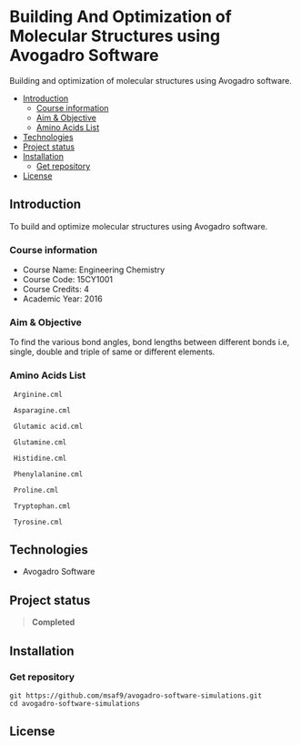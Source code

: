 <h1> Building And Optimization of Molecular Structures using Avogadro Software </h1>

Building and optimization of molecular structures using Avogadro software.

- [Introduction](#introduction)
  - [Course information](#course-information)
  - [Aim \& Objective](#aim--objective)
  - [Amino Acids List](#amino-acids-list)
- [Technologies](#technologies)
- [Project status](#project-status)
- [Installation](#installation)
  - [Get repository](#get-repository)
- [License](#license)

## Introduction

To build and optimize molecular structures using Avogadro software.

### Course information

- Course Name: Engineering Chemistry
- Course Code: 15CY1001
- Course Credits: 4
- Academic Year: 2016

### Aim & Objective

To find the various bond angles, bond lengths between different bonds i.e, single, double and triple of same or different elements.

### Amino Acids List

```
 Arginine.cml

 Asparagine.cml

 Glutamic acid.cml

 Glutamine.cml

 Histidine.cml

 Phenylalanine.cml

 Proline.cml

 Tryptophan.cml

 Tyrosine.cml
```

## Technologies

- Avogadro Software

## Project status

> **Completed**

## Installation

### Get repository

```git
git https://github.com/msaf9/avogadro-software-simulations.git
cd avogadro-software-simulations
```

## License
